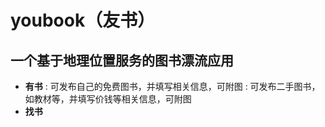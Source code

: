 # youbook（友书）
## 一个基于地理位置服务的图书漂流应用
- **有书**
: 可发布自己的免费图书，并填写相关信息，可附图
: 可发布二手图书，如教材等，并填写价钱等相关信息，可附图
- **找书**
